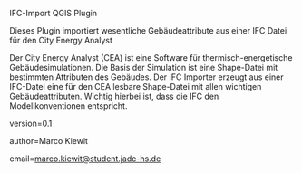 IFC-Import QGIS Plugin

Dieses Plugin importiert wesentliche Gebäudeattribute aus einer IFC Datei für den City Energy Analyst

Der City Energy Analyst (CEA) ist eine Software für thermisch-energetische Gebäudesimulationen. Die Basis der Simulation ist eine Shape-Datei mit bestimmten Attributen des Gebäudes. Der IFC Importer erzeugt aus einer IFC-Datei eine für den CEA lesbare Shape-Datei mit allen wichtigen Gebäudeattributen. Wichtig hierbei ist, dass die IFC den Modellkonventionen entspricht.

version=0.1

author=Marco Kiewit

email=marco.kiewit@student.jade-hs.de